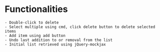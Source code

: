 # Functionalities
    - Double-click to delete
    - Select multiple using cmd, click delete button to delete selected items
    - Add item using add button
    - Undo last addition to or removal from the list
    - Initial list retrieved using jQuery-mockjax